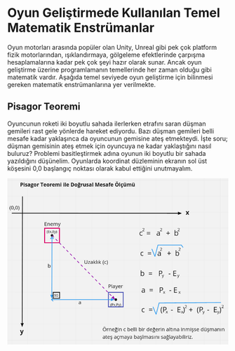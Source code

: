 # Oyun Geliştirmede Kullanılan Temel Matematik Enstrümanlar

Oyun motorları arasında popüler olan Unity, Unreal gibi pek çok platform fizik motorlarından, ışıklandırmaya, gölgeleme efektlerinde çarpışma hesaplamalarına kadar pek çok şeyi hazır olarak sunar. Ancak oyun geliştirme üzerine programlamanın temellerinde her zaman olduğu gibi matematik vardır. Aşağıda temel seviyede oyun geliştirme için bilinmesi gereken matematik enstrümanlarına yer verilmekte.

## Pisagor Teoremi

Oyuncunun roketi iki boyutlu sahada ilerlerken etrafını saran düşman gemileri rast gele yönlerde hareket ediyordu. Bazı düşman gemileri belli mesafe kadar yaklaşınca da oyuncunun gemisine ateş etmekteydi. İşte soru; düşman gemisinin ateş etmek için oyuncuya ne kadar yaklaştığını nasıl buluruz? Problemi basitleştirmek adına oyunun iki boyutlu bir sahada yazıldığını düşünelim. Oyunlarda koordinat düzleminin ekranın sol üst köşesini 0,0 başlangıç noktası olarak kabul ettiğini unutmayalım.

![assets/math_101_01.png](assets/math_101_01.png)
